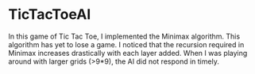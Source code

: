 # TicTacToeAI
In this game of Tic Tac Toe, I implemented the Minimax algorithm. This algorithm has yet to lose a game. I noticed that the recursion required in Minimax increases drastically with each layer added. When I was playing around with larger grids (>9*9), the AI did not respond in timely. 

